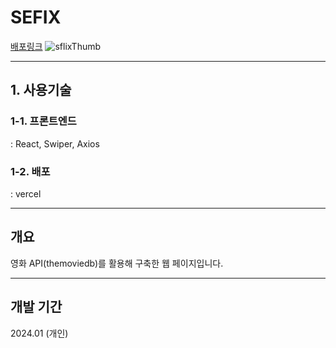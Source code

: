 # SEFIX
<a href="https://skyflix-ten.vercel.app/" target="_blank" rel="noreferrer noopener">배포링크</a>
![sflixThumb](https://github.com/SSkkky/SFLIX/assets/125051373/0a939c1d-f6da-4ad9-b6f3-02a2b65c61a4)

---

## 1. 사용기술
### 1-1. 프론트엔드
: React, Swiper, Axios

### 1-2. 배포
: vercel

---

## 개요
영화 API(themoviedb)를 활용해 구축한 웹 페이지입니다.

---

## 개발 기간
2024.01 (개인)
